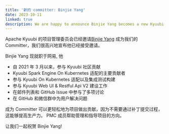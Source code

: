 ```yaml
---
title: '新的 committer: Binjie Yang'
date: 2023-10-11
linked: true
description: We are happy to announce Binjie Yang becomes a new Kyuubi committer.
---
```

<!---
  Licensed under the Apache License, Version 2.0 (the "License");
  you may not use this file except in compliance with the License.
  You may obtain a copy of the License at

   http://www.apache.org/licenses/LICENSE-2.0

  Unless required by applicable law or agreed to in writing, software
  distributed under the License is distributed on an "AS IS" BASIS,
  WITHOUT WARRANTIES OR CONDITIONS OF ANY KIND, either express or implied.
  See the License for the specific language governing permissions and
  limitations under the License. See accompanying LICENSE file.
-->

Apache Kyuubi 的项目管理委员会已经邀请[Binjie Yang](https://github.com/zwangsheng)
成为我们的 Committer，我们很高兴地宣布他已经接受邀请。

Binjie Yang 现就职于网易, 他

- 自 2021 年 3 月以来，参与 Kyuubi 社区贡献
- Kyuubi Spark Engine On Kubernetes 适配的主要贡献者
- 参与 Kyuubi On Kubernetes 适配以及集成测试构建
- 参与 Kyuubi Web UI & Restful Api V2 建设工作
- 在邮件列表和 GitHub Issue 中参与了多项讨论
- 在 GitHub 和微信群中为用户解决问题

成为 Committer 可以更轻松地为项目做出贡献，因为不需要通过补丁提交过程，这能够提高生产力。
PMC 成员帮助管理和指导项目的方向。

让我们一起祝贺 Binjie Yang!
